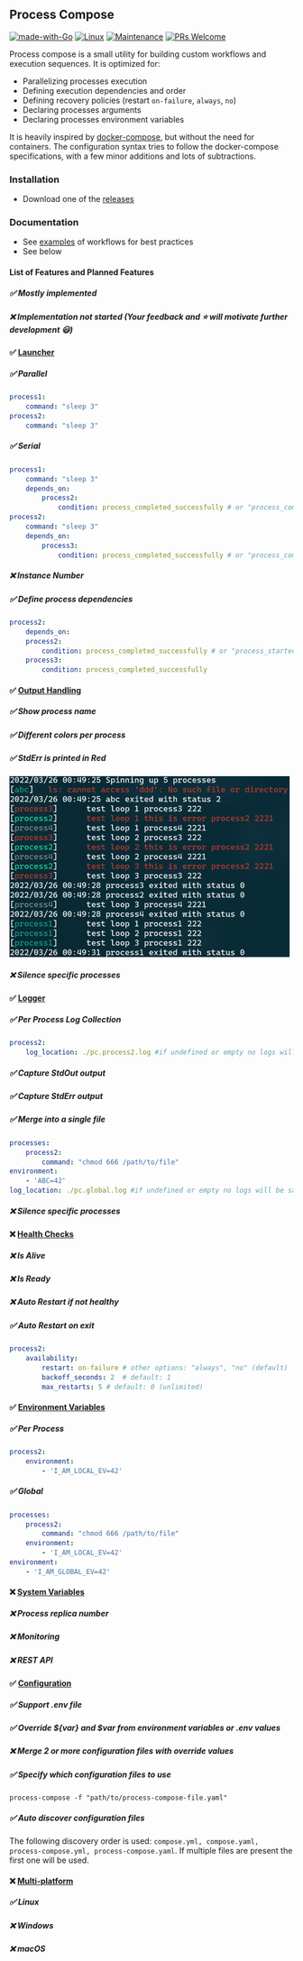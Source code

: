 ## Process Compose

[![made-with-Go](https://img.shields.io/badge/Made%20with-Go-1f425f.svg)](https://go.dev/) [![Linux](https://svgshare.com/i/Zhy.svg)](https://svgshare.com/i/Zhy.svg) [![Maintenance](https://img.shields.io/badge/Maintained%3F-yes-green.svg)](https://GitHub.com/Naereen/StrapDown.js/graphs/commit-activity) [![PRs Welcome](https://img.shields.io/badge/PRs-welcome-brightgreen.svg?style=flat-square)](http://makeapullrequest.com)

Process compose is a small utility for building custom workflows and execution sequences. It is optimized for:

* Parallelizing processes execution
* Defining execution dependencies and order
* Defining recovery policies (restart `on-failure`, `always`, `no`)
* Declaring processes arguments
* Declaring processes environment variables

It is heavily inspired by [docker-compose](https://github.com/docker/compose), but without the need for containers. The configuration syntax tries to follow the docker-compose specifications, with a few minor additions and lots of subtractions.

### Installation

- Download one of the [releases](https://github.com/F1bonacc1/process-compose/releases)

### Documentation

* See [examples](https://github.com/F1bonacc1/process-compose/tree/main/examples) of workflows for best practices
* See below



#### List of Features and Planned Features

##### ✅ Mostly implemented

##### ❌ Implementation not started (Your feedback and ⭐ will motivate further development 😃)



#### ✅ <u>Launcher</u>

##### ✅ Parallel

```yaml
process1:
    command: "sleep 3"
process2:
    command: "sleep 3"
```

##### ✅ Serial

```yaml
process1:
    command: "sleep 3"
    depends_on:
        process2: 
            condition: process_completed_successfully # or "process_completed" if you don't care about errors
process2:
    command: "sleep 3"
    depends_on:
        process3: 
            condition: process_completed_successfully # or "process_completed" if you don't care about errors
```

##### ❌ Instance Number

##### ✅ Define process dependencies

```yaml
process2:
    depends_on:
    process2: 
        condition: process_completed_successfully # or "process_started" (default)
    process3: 
        condition: process_completed_successfully
```



#### ✅ <u>Output Handling</u>

##### ✅ Show process name

##### ✅ Different colors per process

##### ✅ StdErr is printed in Red

<img src="./imgs/output.png" alt="output" style="zoom:50%;" />

##### ❌ Silence specific processes



#### ✅ <u>Logger</u>

##### ✅ Per Process Log Collection

```yaml
process2:
    log_location: ./pc.process2.log #if undefined or empty no logs will be saved
```

##### ✅ Capture StdOut output

##### ✅ Capture StdErr output

##### ✅ Merge into a single file

```yaml
processes:
    process2:
        command: "chmod 666 /path/to/file"
environment:
    - 'ABC=42'
log_location: ./pc.global.log #if undefined or empty no logs will be saved (if also not defined per process)
```

##### ❌ Silence specific processes



#### ❌ <u>Health Checks</u>

##### ❌ Is Alive

##### ❌ Is Ready

##### ❌ Auto Restart if not healthy

##### ✅ Auto Restart on exit

```yaml
process2:
    availability:
        restart: on-failure # other options: "always", "no" (default)
        backoff_seconds: 2  # default: 1
        max_restarts: 5 # default: 0 (unlimited)
```



#### ✅ <u>Environment Variables</u>

##### ✅ Per Process

```yaml
process2:
    environment:
        - 'I_AM_LOCAL_EV=42'
```

##### ✅ Global

```yaml
processes:
    process2:
        command: "chmod 666 /path/to/file"
    environment:
        - 'I_AM_LOCAL_EV=42'		
environment:
    - 'I_AM_GLOBAL_EV=42'
```



#### ❌ <u>System Variables</u>

##### ❌ Process replica number

##### ❌ Monitoring

##### ❌ REST API



#### ✅ <u>Configuration</u>

##### ✅ Support .env file

##### ✅ Override ${var} and $var from environment variables or .env values

##### ❌ Merge 2 or more configuration files with override values

##### ✅ Specify which configuration files to use

```shell
process-compose -f "path/to/process-compose-file.yaml"
```

##### ✅ Auto discover configuration files

The following discovery order is used: `compose.yml, compose.yaml, process-compose.yml, process-compose.yaml`. If multiple files are present the first one will be used.



#### ❌ <u>Multi-platform</u>

##### ✅ Linux

##### ❌ Windows

##### ❌ macOS
